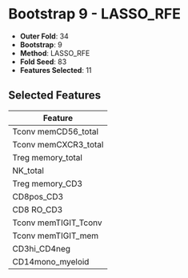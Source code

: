 # Bootstrap 9 - LASSO_RFE

- **Outer Fold**: 34
- **Bootstrap**: 9
- **Method**: LASSO_RFE
- **Fold Seed**: 83
- **Features Selected**: 11

## Selected Features

| Feature |
|---------|
| Tconv memCD56_total |
| Tconv memCXCR3_total |
| Treg memory_total |
| NK_total |
| Treg memory_CD3 |
| CD8pos_CD3 |
| CD8 RO_CD3 |
| Tconv memTIGIT_Tconv |
| Tconv memTIGIT_mem |
| CD3hi_CD4neg |
| CD14mono_myeloid |
